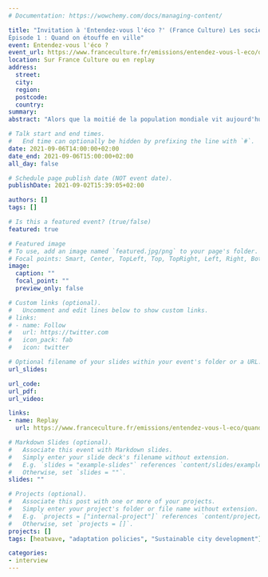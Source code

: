 ```yaml
---
# Documentation: https://wowchemy.com/docs/managing-content/

title: "Invitation à 'Entendez-vous l'éco ?' (France Culture) Les sociétés face aux catastrophes climatiques, 
Épisode 1 : Quand on étouffe en ville"
event: Entendez-vous l'éco ?
event_url: https://www.franceculture.fr/emissions/entendez-vous-l-eco/quand-on-etouffe-en-ville
location: Sur France Culture ou en replay
address:
  street:
  city:
  region:
  postcode:
  country:
summary:
abstract: "Alors que la moitié de la population mondiale vit aujourd'hui dans les villes, la hausse des températures liée au changement climatique questionne les villes quant à leurs capacités actuelles et futures de rester des espaces vivables et viables d'un point de vue économique et social. "

# Talk start and end times.
#   End time can optionally be hidden by prefixing the line with `#`.
date: 2021-09-06T14:00:00+02:00
date_end: 2021-09-06T15:00:00+02:00
all_day: false

# Schedule page publish date (NOT event date).
publishDate: 2021-09-02T15:39:05+02:00

authors: []
tags: []

# Is this a featured event? (true/false)
featured: true

# Featured image
# To use, add an image named `featured.jpg/png` to your page's folder. 
# Focal points: Smart, Center, TopLeft, Top, TopRight, Left, Right, BottomLeft, Bottom, BottomRight.
image:
  caption: ""
  focal_point: ""
  preview_only: false

# Custom links (optional).
#   Uncomment and edit lines below to show custom links.
# links:
# - name: Follow
#   url: https://twitter.com
#   icon_pack: fab
#   icon: twitter

# Optional filename of your slides within your event's folder or a URL.
url_slides:

url_code:
url_pdf:
url_video: 

links:
- name: Replay
  url: https://www.franceculture.fr/emissions/entendez-vous-l-eco/quand-on-etouffe-en-ville

# Markdown Slides (optional).
#   Associate this event with Markdown slides.
#   Simply enter your slide deck's filename without extension.
#   E.g. `slides = "example-slides"` references `content/slides/example-slides.md`.
#   Otherwise, set `slides = ""`.
slides: ""

# Projects (optional).
#   Associate this post with one or more of your projects.
#   Simply enter your project's folder or file name without extension.
#   E.g. `projects = ["internal-project"]` references `content/project/deep-learning/index.md`.
#   Otherwise, set `projects = []`.
projects: []
tags: [heatwave, "adaptation policies", "Sustainable city development"]

categories:
- interview
---
```

